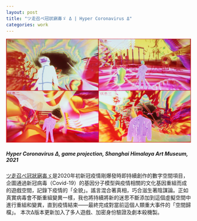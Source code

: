 ```yaml
---
layout: post
title: "ツ走召ぺ冠狀寎毐ゞ Δ | Hyper Coronavirus Δ"
categories: work
---
```

[![alt text](/assets/hyper-corona-virus-delta/featured.jpg "Hyper Coronavirus Δ, game projection, Shanghai Himalaya Art Museum, 2021")](/work/2021/10/16/hyper-corona-virus-delta.html)
##### _Hyper Coronavirus Δ_, game projection, Shanghai Himalaya Art Museum, 2021

[ツ走召ぺ冠狀寎毐ゞ](/work/2020/03/03/hyper-corona-virus.html)是2020年初新冠疫情剛爆發時即持續創作的數字空間項目，企圖通過新冠病毒（Covid-19）的基因分子模型與疫情相關的文化基因重組而成的遊戲空間，記錄下疫情的「全貌」。謠言混合著真相，巧合滋生著陰謀論。正如真實病毒會不斷重組變異一樣，我也將持續將新的迷思不斷添加到這個虛擬空間中進行重組和變異，直到疫情結束——最終完成對當前這個人類重大事件的「空間歸檔」。
本次Δ版本更新加入了多人遊戲、加密身份驗證及劇本殺機製。
